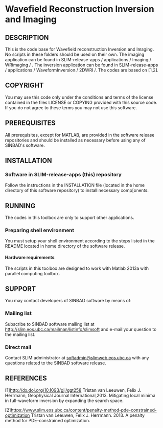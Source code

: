# Wavefield Reconstruction Inversion and Imaging
##  DESCRIPTION
 This is the code base for Wavefield reconstruction Inversion and Imaging. No scripts in these folders should be used on their own. The imaging application can be found in SLIM-release-apps / applications / Imaging / WRimaging / . The inversion application can be found in  SLIM-release-apps / applications / WaveformInversion / 2DWRI /. The codes are based on [1,2].

##  COPYRIGHT
 You may use this code only under the conditions and terms of the
 license contained in the files LICENSE or COPYING provided with this
 source code. If you do not agree to these terms you may not use this
 software.
##  PREREQUISITES
 All prerequisites, except for MATLAB, are provided in the software
 release repositories and should be installed as necessary before using
 any of SINBAD's software.
##  INSTALLATION
###  Software in SLIM-release-apps (this) repository
 Follow the instructions in the INSTALLATION file (located in the home
 directory of this software repository) to install necessary
 comp[onents.
##  RUNNING
 The codes in this toolbox are only to support other applications.
###  Preparing shell environment
 You must setup your shell environment according to the steps listed in
 the README located in home directory of the software release.
####  Hardware requirements
 The scripts in this toolbox are designed to work with Matlab 2013a with parallel computing toolbox.
##  SUPPORT
 You may contact developers of SINBAD software by means of:
###  Mailing list
 Subscribe to SINBAD software mailing list at
 http://slim.eos.ubc.ca/mailman/listinfo/slimsoft and e-mail your
 question to the mailing list.
###  Direct mail
 Contact SLIM administrator at softadmin@slimweb.eos.ubc.ca with any
 questions related to the SINBAD software release.
##  REFERENCES
 [1]<http://dx.doi.org/10.1093/gji/ggt258> 
 Tristan van Leeuwen, Felix J. Herrmann, Geophysical Journal International,2013. Mitigating local minima in full-waveform  inversion by expanding the search space.

 [2]<https://www.slim.eos.ubc.ca/content/penalty-method-pde-constrained-optimization>
 Tristan van Leeuwen, Felix J. Herrmann. 2013. A penalty method for PDE-constrained optimization.
